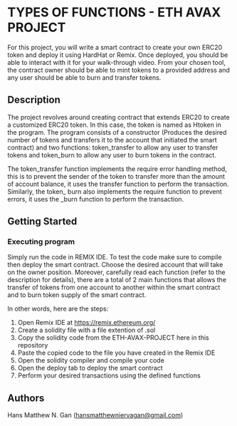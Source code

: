 # TYPES OF FUNCTIONS - ETH AVAX PROJECT

For this project, you will write a smart contract to create your own ERC20 token and deploy it using HardHat or Remix. Once deployed, you should be able to interact with it for your walk-through video. From your chosen tool, the contract owner should be able to mint tokens to a provided address and any user should be able to burn and transfer tokens.

## Description

The project revolves around creating contract that extends ERC20 to create a customized ERC20 token. In this case, the token is named as Htoken in the program. The program consists of a constructor (Produces the desired number of tokens and transfers it to the account that initiated the smart contract) and two functions: token_transfer to allow any user to transfer tokens and token_burn to allow any user to burn tokens in the contract.

The token_transfer function implements the require error handling method, this is to prevent the sender of the token to transfer more than the amount of account balance, it uses the transfer function to perform the transaction. Similarly, the token_ burn also implements the require function to prevent errors, it uses the _burn function to perform the transaction.

## Getting Started

### Executing program

Simply run the code in REMIX IDE. To test the code make sure to compile then deploy the smart contract. Choose the desired account that will take on the owner position. Moreover, carefully read each function (refer to the description for details), there are a total of 2 main functions that allows the transfer of tokens from one account to another within the smart contract and to burn token supply of the smart contract.

In other words, here are the steps:
1. Open Remix IDE at https://remix.ethereum.org/
2. Create a solidity file with a file extention of .sol
3. Copy the solidity code from the ETH-AVAX-PROJECT here in this repository
4. Paste the copied code to the file you have created in the Remix IDE
5. Open the solidity compiler and compile your code
6. Open the deploy tab to deploy the smart contract
7. Perform your desired transactions using the defined functions


## Authors
Hans Matthew N. Gan (hansmatthewniervagan@gmail.com)
